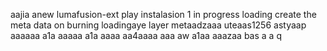 aajia anew lumafusion-ext
play
instalasion 1
in progress
loading
create the meta
data on burning
loadingaye
layer
metaadzaaa
uteaas1256
astyaap
aaaaaa
a1a
aaaaa
a1a
aaaa
aa4aaaa
aaa
aw
a1aa
aaazaa
bas
a
a
q

